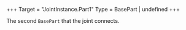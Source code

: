+++
Target = "JointInstance.Part1"
Type = BasePart | undefined
+++

The second `BasePart` that the joint connects.
